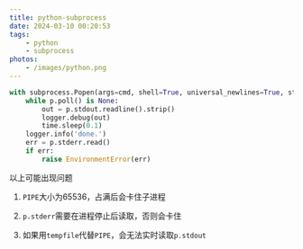 ```yaml
---
title: python-subprocess
date: 2024-03-10 00:20:53
tags:
    - python
    - subprocess
photos:
    - /images/python.png
---
```


```python
with subprocess.Popen(args=cmd, shell=True, universal_newlines=True, stdout=subprocess.PIPE, stderr=subprocess.PIPE) as p:
    while p.poll() is None:
        out = p.stdout.readline().strip()
        logger.debug(out)
        time.sleep(0.1)
    logger.info('done.')
    err = p.stderr.read()
    if err:
        raise EnvironmentError(err)
```

以上可能出现问题

1. `PIPE`大小为65536，占满后会卡住子进程

2. `p.stderr`需要在进程停止后读取，否则会卡住

3. 如果用`tempfile`代替`PIPE`，会无法实时读取`p.stdout`
